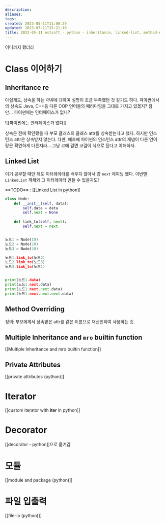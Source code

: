 ```yaml
---
description:
aliases: 
tags: 
created: 2023-05-11T11:00:29
updated: 2023-07-11T15:21:10
title: 2023-05-11 estsoft - python - inheritance, linked-list, method-overriding, MRO, private-member, iterator, generator, module, file-io, excel
---
```

어디까지 했더라

# Class 이어하기

## Inheritance re

아쉽게도, 상속을 하는 *이유*에 대하여 설명이 조금 부족했던 것 같기도 하다. 파이썬에서의 상속도 Java, C++등 다른 OOP 언어들의 패러다임을 그대로 가지고 있겠지? 잠만... 파이썬에는 인터페이스가 없나?

![[파이썬에는 인터페이스가 없다]]

상속은 전에 확인했을 때 부모 클래스의 클래스 attr를 상속받는다고 했다. 하지만 인스턴스 attr은 상속받지 않는다. 다만, 애초에 파이썬의 인스턴스 attr의 개념이 다른 언어랑은 확연하게 다른지라... 그냥 코에 걸면 코걸이 식으로 된다고 이해하자.

## Linked List

이거 공부할 때만 해도 이터레이터를 배우지 않아서 걍 `next` 체이닝 했다. 이번엔 `LinkedList` 객체와 그 이터레이터 만들 수 있을지도!

==TODO== : [[Linked List in python]]

```python
class Node:
    def __init__(self, data):
        self.data = data
        self.next = None
    
    def link_to(self, next):
        self.next = next


노드1 = Node(10)
노드2 = Node(20)
노드3 = Node(30)

노드1.link_to(노드2)
노드2.link_to(노드3)
노드3.link_to(노드1)


print(노드1.data)
print(노드1.next.data)
print(노드1.next.next.data)
print(노드1.next.next.next.data)
```

## Method Overriding

정의: 부모에게서 상속받은 attr를 같은 이름으로 재선언하여 사용하는 것.

## Multiple Inheritance and `mro` builtin function

[[Multiple Inheritance and mro builtin function]]

## Private Attributes

[[private attributes (python)]]

# Iterator

[[custom iterator with __iter__ in python]]

# Decorator

[[decorator - python]]으로 옮겨감

# 모듈

[[module and package (python)]]

# 파일 입출력

[[file-io (python)]]

